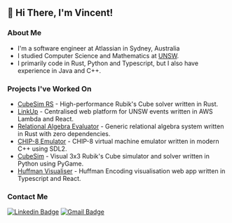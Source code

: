 ## 👋 Hi There, I'm Vincent!
### About Me
- I'm a software engineer at Atlassian in Sydney, Australia
- I studied Computer Science and Mathematics at [UNSW](https://unsw.edu.au/).
- I primarily code in Rust, Python and Typescript, but I also have experience in Java and C++.

### Projects I've Worked On
- [CubeSim RS](https://github.com/V-Wong/CubeSimRS) - High-performance Rubik's Cube solver written in Rust.
- [LinkUp](https://linkupevents.com) - Centralised web platform for UNSW events written in AWS Lambda and React.
- [Relational Algebra Evaluator](https://github.com/V-Wong/ra-evaluator) - Generic relational algebra system written in Rust with zero dependencies.
- [CHIP-8 Emulator](https://github.com/V-Wong/chip8) - CHIP-8 virtual machine emulator written in modern C++ using SDL2.
- [CubeSim](https://github.com/V-Wong/CubeSim) - Visual 3x3 Rubik's Cube simulator and solver written in Python using PyGame.
- [Huffman Visualiser](https://vwong.dev/Huffman-Encoding) - Huffman Encoding visualisation web app written in Typescript and React.

### Contact Me
[![Linkedin Badge](https://img.shields.io/badge/-Vincent_Wong-blue?style=flat-square&logo=Linkedin&logoColor=white&link=https://www.linkedin.com/in/vincent-wc-wong//)](https://www.linkedin.com/in/vincent-wc-wong/) 
[![Gmail Badge](https://img.shields.io/badge/-vincent@vwong.dev-c14438?style=flat-square&logo=Gmail&logoColor=white&link=mailto:vincent@vwong.dev)](mailto:vincent@vwong.dev)
